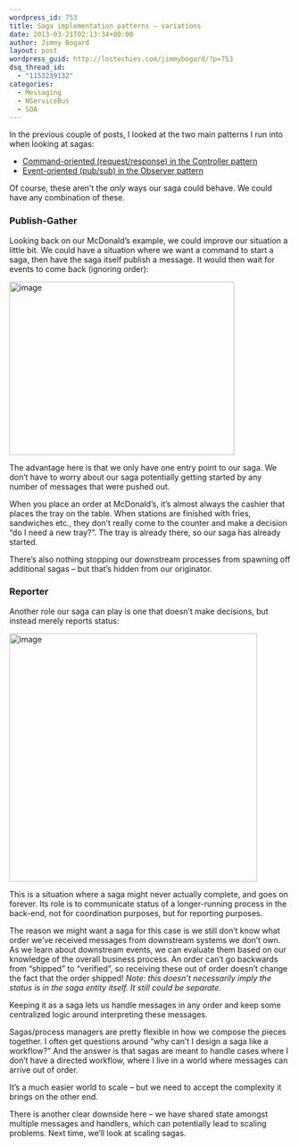 ```yaml
---
wordpress_id: 753
title: Saga implementation patterns – variations
date: 2013-03-21T02:13:34+00:00
author: Jimmy Bogard
layout: post
wordpress_guid: http://lostechies.com/jimmybogard/?p=753
dsq_thread_id:
  - "1153239132"
categories:
  - Messaging
  - NServiceBus
  - SOA
---
```

In the previous couple of posts, I looked at the two main patterns I run into when looking at sagas:

  * [Command-oriented (request/response) in the Controller pattern](http://lostechies.com/jimmybogard/2013/03/14/saga-implementation-patterns-controller/)
  * [Event-oriented (pub/sub) in the Observer pattern](http://lostechies.com/jimmybogard/2013/03/11/saga-implementation-patterns-observer/)

Of course, these aren’t the _only_ ways our saga could behave. We could have any combination of these.

### Publish-Gather

Looking back on our McDonald’s example, we could improve our situation a little bit. We could have a situation where we want a command to start a saga, then have the saga itself publish a message. It would then wait for events to come back (ignoring order):

[<img title="image" style="border-top: 0px; border-right: 0px; background-image: none; border-bottom: 0px; padding-top: 0px; padding-left: 0px; border-left: 0px; display: inline; padding-right: 0px" border="0" alt="image" src="http://lostechies.com/jimmybogard/files/2013/03/image_thumb5.png" width="403" height="310" />](http://lostechies.com/jimmybogard/files/2013/03/image5.png)

The advantage here is that we only have one entry point to our saga. We don’t have to worry about our saga potentially getting started by any number of messages that were pushed out.

When you place an order at McDonald’s, it’s almost always the cashier that places the tray on the table. When stations are finished with fries, sandwiches etc., they don’t really come to the counter and make a decision “do I need a new tray?”. The tray is already there, so our saga has already started.

There’s also nothing stopping our downstream processes from spawning off additional sagas – but that’s hidden from our originator.

### Reporter

Another role our saga can play is one that doesn’t make decisions, but instead merely reports status:

[<img title="image" style="border-top: 0px; border-right: 0px; background-image: none; border-bottom: 0px; padding-top: 0px; padding-left: 0px; border-left: 0px; display: inline; padding-right: 0px" border="0" alt="image" src="http://lostechies.com/jimmybogard/files/2013/03/image_thumb6.png" width="444" height="444" />](http://lostechies.com/jimmybogard/files/2013/03/image6.png)

This is a situation where a saga might never actually complete, and goes on forever. Its role is to communicate status of a longer-running process in the back-end, not for coordination purposes, but for reporting purposes.

The reason we might want a saga for this case is we still don’t know what order we’ve received messages from downstream systems we don’t own. As we learn about downstream events, we can evaluate them based on our knowledge of the overall business process. An order can’t go backwards from “shipped” to “verified”, so receiving these out of order doesn’t change the fact that the order shipped! _Note: this doesn’t necessarily imply the status is in the saga entity itself. It still could be separate._

Keeping it as a saga lets us handle messages in any order and keep some centralized logic around interpreting these messages.

Sagas/process managers are pretty flexible in how we compose the pieces together. I often get questions around “why can’t I design a saga like a workflow?” And the answer is that sagas are meant to handle cases where I don’t have a directed workflow, where I live in a world where messages can arrive out of order.

It’s a much easier world to scale – but we need to accept the complexity it brings on the other end.

There is another clear downside here – we have shared state amongst multiple messages and handlers, which can potentially lead to scaling problems. Next time, we’ll look at scaling sagas.